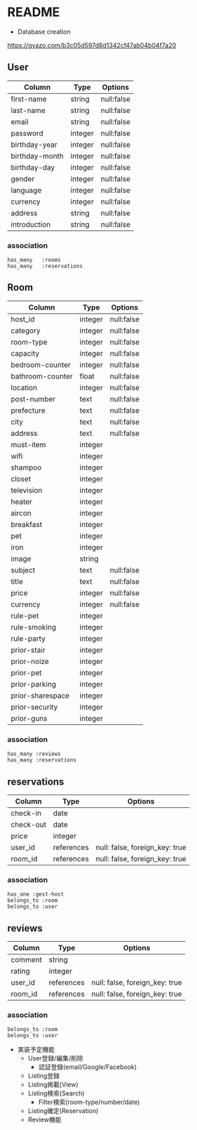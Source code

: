 # README

* Database creation

https://gyazo.com/b3c05d597d8d1342cf47ab04b04f7a20

## User
|Column|Type|Options|
|------|----|-------|
|first-name|string|null:false
|last-name|string|null:false
|email|string|null:false
|password|integer|null:false
|birthday-year|integer|null:false
|birthday-month|integer|null:false
|birthday-day|integer|null:false
|gender|integer|null:false
|language|integer|null:false
|currency|integer|null:false
|address|string|null:false
|introduction|string|null:false

### association
```
has_many   :rooms
has_many   :reservations
```

## Room
|Column|Type|Options|
|------|----|-------|
|host_id|integer|null:false
|category|integer|null:false
|room-type|integer|null:false
|capacity|integer|null:false
|bedroom-counter|integer|null:false
|bathroom-counter|float|null:false
|location|integer|null:false
|post-number|text|null:false
|prefecture|text|null:false
|city|text|null:false
|address|text|null:false
|must-item|integer|
|wifi|integer|
|shampoo|integer|
|closet|integer|
|television|integer|
|heater|integer|
|aircon|integer|
|breakfast|integer|
|pet|integer|
|iron|integer|
|image|string|
|subject|text|null:false
|title|text|null:false
|price|integer|null:false
|currency|integer|null:false
|rule-pet|integer|
|rule-smoking|integer|
|rule-party|integer|
|prior-stair|integer|
|prior-noize|integer|
|prior-pet|integer|
|prior-parking|integer|
|prior-sharespace|integer|
|prior-security|integer|
|prior-guns|integer|

### association
```
has_many :reviews
has_many :reservations
```

## reservations
|Column|Type|Options|
|------|----|-------|
|check-in|date|
|check-out|date|
|price|integer|
|user_id|references|null: false, foreign_key: true|
|room_id|references|null: false, foreign_key: true|

### association
```
has_one :gest-host
belongs_to :room
belongs_to :user
```

## reviews
|Column|Type|Options|
|------|----|-------|
|comment|string|
|rating|integer|
|user_id|references|null: false, foreign_key: true|
|room_id|references|null: false, foreign_key: true|

### association
```
belongs_to :room
belongs_to :user
```

* 実装予定機能
  - User登録/編集/削除
    - 認証登録(email/Google/Facebook)
  - Listing登録
  - Listing掲載(View)
  - Listing検索(Search)
    - Filter検索(room-type/number/date)
  - Listing確定(Reservation)
  - Review機能
